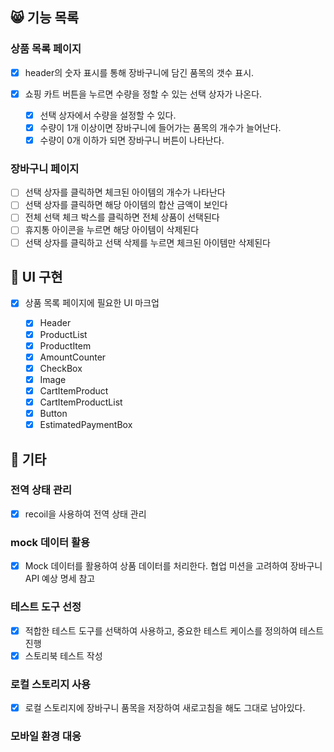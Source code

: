 ## 😸 기능 목록

### 상품 목록 페이지

- [x] header의 숫자 표시를 통해 장바구니에 담긴 품목의 갯수 표시.
- [x] 쇼핑 카트 버튼을 누르면 수량을 정할 수 있는 선택 상자가 나온다.

  - [x] 선택 상자에서 수량을 설정할 수 있다.
  - [x] 수량이 1개 이상이면 장바구니에 들어가는 품목의 개수가 늘어난다.
  - [x] 수량이 0개 이하가 되면 장바구니 버튼이 나타난다.

### 장바구니 페이지

- [ ] 선택 상자를 클릭하면 체크된 아이템의 개수가 나타난다
- [ ] 선택 상자를 클릭하면 해당 아이템의 합산 금액이 보인다
- [ ] 전체 선택 체크 박스를 클릭하면 전체 상품이 선택된다
- [ ] 휴지통 아이콘을 누르면 해당 아이템이 삭제된다
- [ ] 선택 상자를 클릭하고 선택 삭제를 누르면 체크된 아이템만 삭제된다

## 🦦 UI 구현

- [x] 상품 목록 페이지에 필요한 UI 마크업

  - [x] Header
  - [x] ProductList
  - [x] ProductItem
  - [x] AmountCounter
  - [x] CheckBox
  - [x] Image
  - [x] CartItemProduct
  - [x] CartItemProductList
  - [x] Button
  - [x] EstimatedPaymentBox

## 🐧 기타

### 전역 상태 관리

- [x] recoil을 사용하여 전역 상태 관리

### mock 데이터 활용

- [x] Mock 데이터를 활용하여 상품 데이터를 처리한다. 협업 미션을 고려하여 장바구니 API 예상 명세 참고

### 테스트 도구 선정

- [x] 적합한 테스트 도구를 선택하여 사용하고, 중요한 테스트 케이스를 정의하여 테스트 진행
- [x] 스토리북 테스트 작성

### 로컬 스토리지 사용

- [x] 로컬 스토리지에 장바구니 품목을 저장하여 새로고침을 해도 그대로 남아있다.

### 모바일 환경 대응
